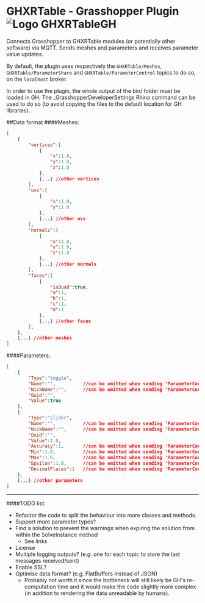 # GHXRTable - Grasshopper Plugin ![Logo GHXRTableGH](GHXRTableGH/Resources/logo.png "Logo GHXRTableGH")

Connects Grasshopper to GHXRTable modules (or potentially other software) via MQTT. 
Sends meshes and parameters and receives parameter value updates.

By default, the plugin uses respectively the `GHXRTable/Meshes`, `GHXRTable/ParameterShare` and `GHXRTable/ParameterControl` topics to do so, on the `localhost` broker.

In order to use the plugin, the whole output of the bin/ folder must be loaded in GH.
The _GrasshopperDeveloperSettings Rhino command can be used to do so (to avoid copying the files to the default location for GH libraries).


##Data format
####Meshes:
```json
[
    {
        "vertices":[
            {
                "x":1.0,
                "y":1.0,
                "z":1.0
            },
            {...} //other vertices
        ],
        "uvs":[
            {
                "x":1.0,
                "y":1.0
            },
            {...} //other uvs
        ],
        "normals":[
            {
                "x":1.0,
                "y":1.0,
                "z":1.0
            },
            {...} //other normals
        ],
        "faces":[
            {
                "isQuad":true,
                "a":1,
                "b":1,
                "c":1,
                "d":1
            },
            {...} //other faces
        ],
    },
    {...} //other meshes
]
```
####Parameters:
```json
[
    {
        "Type":"toggle",
        "Name":"",          //can be omitted when sending 'ParameterControl' updates
        "NickName":"",      //can be omitted when sending 'ParameterControl' updates
        "Guid":"",
        "Value":true
    },
    {
        "Type":"slider",
        "Name":"",          //can be omitted when sending 'ParameterControl' updates
        "NickName":"",      //can be omitted when sending 'ParameterControl' updates
        "Guid":"",
        "Value":1.0,
        "Accuracy":1,       //can be omitted when sending 'ParameterControl' updates
        "Min":1.0,          //can be omitted when sending 'ParameterControl' updates
        "Max":1.0,          //can be omitted when sending 'ParameterControl' updates
        "Epsilon":1.0,      //can be omitted when sending 'ParameterControl' updates
        "DecimalPlaces":1   //can be omitted when sending 'ParameterControl' updates
    },
    {...} //other parameters
]
```


---
####TODO list:
- Refactor the code to split the behaviour into more classes and methods.
- Support more parameter types?
- Find a solution to prevent the warnings when expiring the solution from within the SolveInstance method
    - See links
- License
- Multiple logging outputs? (e.g. one for each topic to store the last messages received/sent)
- Enable SSL?
- Optimise data format? (e.g. FlatBuffers instead of JSON)
    - Probably not worth it since the bottleneck will still likely be GH's re-computation time and it would make the code slightly more complex (in addition to rendering the data unreadable by humans). 